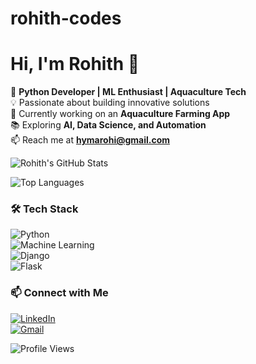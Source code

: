 # rohith-codes
# Hi, I'm Rohith 👋  
🚀 **Python Developer | ML Enthusiast | Aquaculture Tech**  
💡 Passionate about building innovative solutions  
🌱 Currently working on an **Aquaculture Farming App**  
📚 Exploring **AI, Data Science, and Automation**  
📫 Reach me at **hymarohi@gmail.com**  

![Rohith's GitHub Stats](https://github-readme-stats.vercel.app/api?username=gottamrohith&show_icons=true&theme=radical)  

![Top Languages](https://github-readme-stats.vercel.app/api/top-langs/?username=gottamrohith&layout=compact&theme=radical)  

### 🛠 Tech Stack  
![Python](https://img.shields.io/badge/Python-3776AB?style=for-the-badge&logo=python&logoColor=white)  
![Machine Learning](https://img.shields.io/badge/Machine_Learning-FF6F00?style=for-the-badge&logo=scikit-learn&logoColor=white)  
![Django](https://img.shields.io/badge/Django-092E20?style=for-the-badge&logo=django&logoColor=white)  
![Flask](https://img.shields.io/badge/Flask-000000?style=for-the-badge&logo=flask&logoColor=white)  

### 📫 Connect with Me  
[![LinkedIn](https://img.shields.io/badge/LinkedIn-0A66C2?style=for-the-badge&logo=linkedin&logoColor=white)](https://www.linkedin.com/in/YOUR_USERNAME)  
[![Gmail](https://img.shields.io/badge/Email-D14836?style=for-the-badge&logo=gmail&logoColor=white)](mailto:hymarohi@gmail.com)  

![Profile Views](https://komarev.com/ghpvc/?username=gottamrohith&color=blue&style=flat-square)






